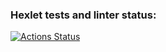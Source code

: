 ### Hexlet tests and linter status:
[![Actions Status](https://github.com/pbychenko/python-project-50/workflows/hexlet-check/badge.svg)](https://github.com/pbychenko/python-project-50/actions)
